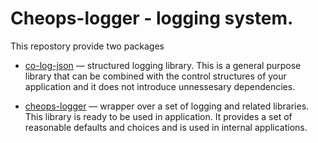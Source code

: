 # Cheops-logger - logging system.

This repostory provide two packages

  * [co-log-json](./co-log-json) — structured logging library. This is a general purpose library
     that can be combined with the control structures of your application and it does not introduce
     unnessesary dependencies.

  * [cheops-logger](./cheops-logger) — wrapper over a set of logging and related libraries.
     This library is ready to be used in application. It provides a set of reasonable defaults and choices
     and is used in internal applications.

